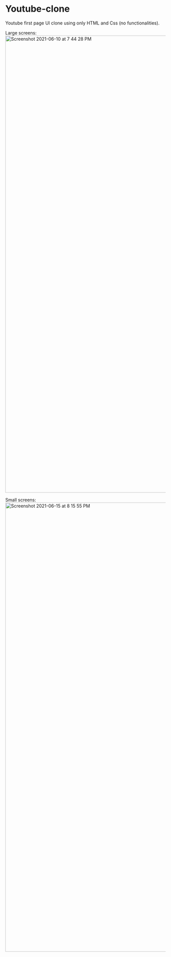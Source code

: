 # Youtube-clone
Youtube first page UI clone using only HTML and Css (no functionalities). 



Large screens:
<img width="1436" alt="Screenshot 2021-06-10 at 7 44 28 PM" src="https://user-images.githubusercontent.com/68334628/121915348-c1f3f300-cd50-11eb-8ebe-2769f425a137.png">


Small screens:
<img width="1411" alt="Screenshot 2021-06-15 at 8 15 55 PM" src="https://user-images.githubusercontent.com/68334628/122074305-b965f000-ce16-11eb-8b8e-c33e5c7ca5d5.png">


